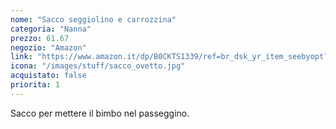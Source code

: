 ```yaml
---
nome: "Sacco seggiolino e carrozzina"
categoria: "Nanna"
prezzo: 61.67
negozio: "Amazon"
link: "https://www.amazon.it/dp/B0CKTS1339/ref=br_dsk_yr_item_seebyopt?colid=3QGQUT8WCNDK0&coliid=I1PKG2ZFJHO44R&th=1"
icona: "/images/stuff/sacco_ovetto.jpg"
acquistato: false
priorita: 1
---
```


Sacco per mettere il bimbo nel passeggino.